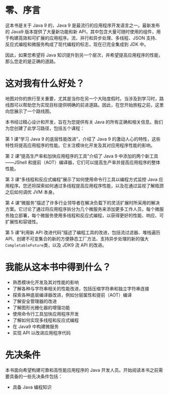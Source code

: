 # 零、序言

这本书是关于 Java 9 的，Java 9 是最流行的应用程序开发语言之一。最新发布的 Java9 版本提供了大量新功能和新 API，其中包含大量可随时使用的组件，用于构建高效和可扩展的应用程序。流、并行和异步处理、多线程、JSON 支持、反应式编程和微服务构成了现代编程的标志，现在已完全集成到 JDK 中。

因此，如果您希望将 Java 知识提升到另一个层次，并希望提高应用程序的性能，那么您走的是正确的道路。

# 这对我有什么好处？

地图对你的旅行至关重要，尤其是当你在另一个大陆度假时。当涉及到学习时，路线图可以帮助您为实现目标提供明确的前进道路。因此，在您开始旅程之前，这里向您展示了一个路线图。

本书经过精心设计和开发，旨在为您提供有关 Java 的所有正确和相关信息。我们为您创建了此学习路径，包括五个课程：

第 1 课“学习 Java 9 的底层性能改进”，介绍了 Java 9 的激动人心的特性，这些特性将提高应用程序的性能。它关注模块化开发及其对应用程序性能的影响。

第 2 课“提高生产率和加快应用程序的工具”介绍了 Java 9 中添加的两个新工具——JShell 和提前（AOT）编译器，它们可以提高生产率并提高应用程序的整体性能。

第 3 课“多线程和反应式编程”展示了如何使用命令行工具以编程方式监控 Java 应用程序。您还将探索如何通过多线程提高应用程序性能，以及在通过监视了解瓶颈之后如何调优 JVM 本身。

第 4 课“微服务”描述了许多行业领导者在解决负载下的灵活扩展时所采用的解决方案。它讨论了通过将应用程序拆分为几个微服务来添加更多工作人员，每个微服务独立部署，每个微服务使用多线程和反应式编程，以获得更好的性能、响应、可扩展性和容错性。

第 5 课“利用新 API 改进代码”描述了编程工具的改进，包括流过滤器、堆栈遍历 API、创建不可变集合的新的方便静态工厂方法、支持异步处理的新的强大`CompletableFuture`类，以及 JDK9 流 API 的改进。

# 我能从这本书中得到什么？

*   熟悉模块化开发及其对性能的影响
*   了解各种与字符串相关的性能改进，包括压缩字符串和独立字符串连接
*   探索各种底层编译器改进，例如分层属性和提前（AOT）编译
*   了解安全管理器的改进
*   了解图形光栅化器的增强功能
*   使用命令行工具加快应用程序开发
*   了解如何实现多线程和反应式编程
*   在 Java9 中构建微服务
*   实现 API 以改进应用程序代码

# 先决条件

本书面向希望构建可靠和高性能应用程序的 Java 开发人员。开始阅读本书之前需要具备的一些先决条件包括：

*   具备 Java 编程知识